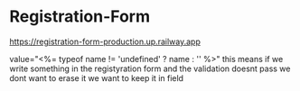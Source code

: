 # Registration-Form
https://registration-form-production.up.railway.app


  value="<%= typeof name != 'undefined' ? name : '' %>"  this means if we write something in the registyration form and the validation doesnt pass we dont want to erase it we want to keep it in field
  
